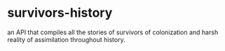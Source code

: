 # survivors-history
an API that compiles all the stories of survivors of colonization and harsh reality of assimilation throughout history.

